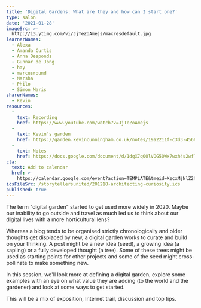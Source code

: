 ```yaml
---
title: 'Digital Gardens: What are they and how can I start one?'
type: salon
date: '2021-01-28'
imageSrc: >-
  http://i3.ytimg.com/vi/JjTeZoAmejs/maxresdefault.jpg
learnerNames:
  - Alexa
  - Amanda Curtis
  - Anna Desponds
  - Gunnar de Jong
  - hay
  - marcusround
  - Marsha
  - Philo
  - Simon Maris
sharerNames:
  - Kevin
resources:
  -
    text: Recording
    href: https://www.youtube.com/watch?v=JjTeZoAmejs
  - 
    text: Kevin's garden
    href: https://garden.kevincunningham.co.uk/notes/19a2211f-c3d3-4566-bcc6-6bda4b182a0a.html
  -
    text: Notes
    href: https://docs.google.com/document/d/1dqX7qOOlVOG5OWx7wxh4s2wfTmBdqLiwSonT5RidV1I/edit
cta:
  text: Add to calendar
  href: >-
    https://calendar.google.com/event?action=TEMPLATE&tmeid=XzcxMjNlZ2hpNmgwazhiOWk4Z3IzMGI5azZsMzRhYjlwNmQxamViOW83MTFqOGdhNThrc2owZGEzNzQgMW5rc2xtaDR1dXI0dDUxbjNyaWxkc2Q5czBAZw&tmsrc=1nkslmh4uur4t51n3rildsd9s0%40group.calendar.google.com
icsFileSrc: /storytellersunited/201218-architecting-curiosity.ics
published: true
---
```


The term "digital garden" started to get used more widely in 2020. Maybe our inability to go outside and travel as much led us to think about our digital lives with a more horticultural lens?
<!--more-->
Whereas a blog tends to be organised strictly chronologically and older thoughts get displaced by new, a digital garden works to curate and build on your thinking. A post might be a new idea (seed), a growing idea (a sapling) or a fully developed thought (a tree). Some of these trees might be used as starting points for other  projects and some of the seed might cross-pollinate to make something new.

In this session, we'll look more at defining a digital garden, explore some examples with an eye on what value they are adding (to the world and the gardener) and look at some ways to get started.

This will be a mix of exposition, Internet trail, discussion and top tips.
